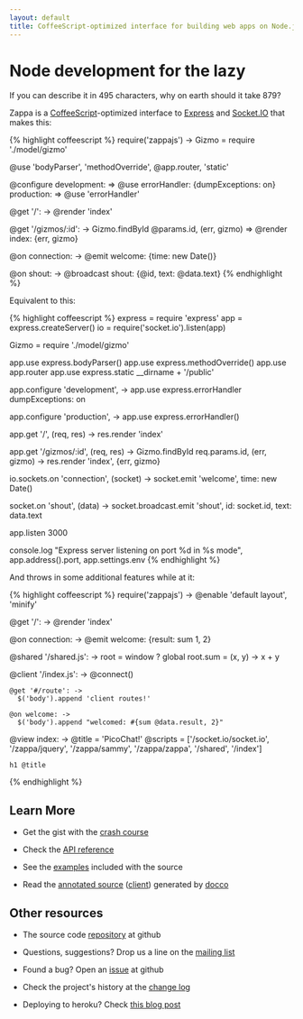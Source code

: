 ```yaml
---
layout: default
title: CoffeeScript-optimized interface for building web apps on Node.js with Express and Socket.IO.
---
```


# Node development for the lazy

If you can describe it in 495 characters, why on earth should it take 879?

Zappa is a [CoffeeScript](http://coffeescript.org)-optimized interface to [Express](http://expressjs.com) and [Socket.IO](http://socket.io) that makes this:

{% highlight coffeescript %}
require('zappajs') ->
  Gizmo = require './model/gizmo'
  
  @use 'bodyParser', 'methodOverride', @app.router, 'static'

  @configure
    development: => @use errorHandler: {dumpExceptions: on}
    production: => @use 'errorHandler'

  @get '/': -> @render 'index'
  
  @get '/gizmos/:id': ->
    Gizmo.findById @params.id, (err, gizmo) =>
      @render index: {err, gizmo}

  @on connection: ->
    @emit welcome: {time: new Date()}

  @on shout: ->
    @broadcast shout: {@id, text: @data.text}
{% endhighlight %}

Equivalent to this:

{% highlight coffeescript %}
express = require 'express'
app = express.createServer()
io = require('socket.io').listen(app)

Gizmo = require './model/gizmo'

app.use express.bodyParser()
app.use express.methodOverride()
app.use app.router
app.use express.static __dirname + '/public'

app.configure 'development', ->
  app.use express.errorHandler dumpExceptions: on

app.configure 'production', ->
  app.use express.errorHandler()

app.get '/', (req, res) -> res.render 'index'

app.get '/gizmos/:id', (req, res) ->
  Gizmo.findById req.params.id, (err, gizmo) ->
    res.render 'index', {err, gizmo}

io.sockets.on 'connection', (socket) ->
  socket.emit 'welcome', time: new Date()

  socket.on 'shout', (data) ->
    socket.broadcast.emit 'shout',
      id: socket.id, text: data.text

app.listen 3000

console.log "Express server listening on port %d in %s mode",
  app.address().port, app.settings.env
{% endhighlight %}

And throws in some additional features while at it:

{% highlight coffeescript %}
require('zappajs') ->
  @enable 'default layout', 'minify'

  @get '/': ->
    @render 'index'

  @on connection: ->
    @emit welcome: {result: sum 1, 2}
  
  @shared '/shared.js': ->
    root = window ? global
    root.sum = (x, y) -> x + y
  
  @client '/index.js': ->
    @connect()

    @get '#/route': ->
      $('body').append 'client routes!'

    @on welcome: ->
      $('body').append "welcomed: #{sum @data.result, 2}"
  
  @view index: ->
    @title = 'PicoChat!'
    @scripts = ['/socket.io/socket.io', '/zappa/jquery',
      '/zappa/sammy', '/zappa/zappa', '/shared', '/index']
  
    h1 @title
{% endhighlight %}

## Learn More

- Get the gist with the [crash course](docs/crashcourse)

- Check the [API reference](docs/reference)

- See the [examples](https://github.com/zappajs/zappajs/tree/master/examples) included with the source

- Read the [annotated source](docs/zappa.html) ([client](docs/client.html)) generated by [docco](http://jashkenas.github.com/docco/)

## Other resources

- The source code [repository](http://github.com/zappajs/zappajs) at github

- Questions, suggestions? Drop us a line on the [mailing list](http://groups.google.com/group/zappajs)

- Found a bug? Open an [issue](http://github.com/zappajs/zappajs/issues) at github

- Check the project's history at the [change log](https://github.com/zappajs/zappajs/blob/master/CHANGELOG.md)

- Deploying to heroku? Check [this blog post](http://superbigtree.tumblr.com/post/20748825617/hosting-zappa-on-heroku)
